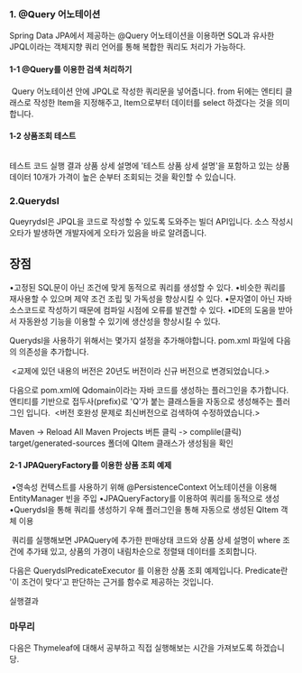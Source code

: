 <h3 id="1-query-어노테이션">1. @Query 어노테이션</h3>
<p>Spring Data JPA에서 제공하는 @Query 어노테이션을 이용하면 SQL과 유사한 JPQL이라는 객체지향 쿼리 언어를 통해 복합한 쿼리도 처리가 가능하다.</p>
<h4 id="1-1-query를-이용한-검색-처리하기">1-1 @Query를 이용한 검색 처리하기</h4>
<p><img alt="" src="https://velog.velcdn.com/images/hanyeon/post/7611a65e-c2f2-4f15-8489-a1475dcd268b/image.png" />
Query 어노테이션 안에 JPQL로 작성한 쿼리문을 넣어줍니다. from 뒤에는 엔티티 클래스로 작성한 Item을 지정해주고, Item으로부터 데이터를 select 하겠다는 것을 의미합니다.</p>
<h4 id="1-2-상품조회-테스트">1-2 상품조회 테스트</h4>
<p><img alt="" src="https://velog.velcdn.com/images/hanyeon/post/e5f71c7f-ab1b-4c73-b676-a90d6891dd18/image.png" /></p>
<p>테스트 코드 실행 결과 상품 상세 설명에 '테스트 상품 상세 설명'을 포함하고 있는 상품 데이터 10개가 가격이 높은 순부터 조회되는 것을 확인할 수 있습니다.
<img alt="" src="https://velog.velcdn.com/images/hanyeon/post/b481b104-a662-4026-bfa8-e4b35744e9c9/image.png" /></p>
<h3 id="2querydsl">2.Querydsl</h3>
<p>Queyrydsl은 JPQL을 코드로 작성할 수 있도록 도와주는 빌더 API입니다. 소스 작성시 오타가 발생하면 개발자에게 오타가 있음을 바로 알려줍니다.</p>
<h2 id="장점">장점</h2>
<p>•고정된 SQL문이 아닌 조건에 맞게 동적으로 쿼리를 생성할 수 있다.
•비슷한 쿼리를 재사용할 수 있으며 제약 조건 조립 및 가독성을 향상시킬 수 있다.
•문자열이 아닌 자바 소스코드로 작성하기 때문에 컴파일 시점에 오류를 발견할 수 있다.
•IDE의 도움을 받아서 자동완성 기능을 이용할 수 있기에 생산성을 향상시킬 수 있다.</p>
<p>Querydsl을 사용하기 위해서는 몇가지 설정을 추가해야합니다. pom.xml 파일에 다음의 의존성을 추가합니다.</p>
<p><img alt="" src="https://velog.velcdn.com/images/hanyeon/post/48b46954-8d86-4544-a7a1-d762b3754d4f/image.png" />
&lt;교제에 있던 내용의 버전은 20년도 버전이라 신규 버전으로 변경되었습니다.&gt;</p>
<p>다음으로 pom.xml에 Qdomain이라는 자바 코드를 생성하는 플러그인을 추가합니다. 엔티티를 기반으로 접두사(prefix)로 'Q'가 붙는 클래스들을 자동으로 생성해주는 플러그인 입니다.
<img alt="" src="https://velog.velcdn.com/images/hanyeon/post/8837ea5d-bd2a-4ab1-ae59-dd04cfe956b4/image.png" />
&lt;버전 호완성 문제로 최신버전으로 검색하여 수정하였습니다.&gt;</p>
<p>Maven -&gt; Reload All Maven Projects 버튼 클릭 -&gt; complile(클릭)
<img alt="" src="https://velog.velcdn.com/images/hanyeon/post/0db8a2ee-b7bf-40cc-a895-55732430d67a/image.png" />
target/generated-sources 폴더에 QItem 클래스가 생성됨을 확인</p>
<h4 id="2-1-jpaqueryfactory를-이용한-상품-조회-예제">2-1 JPAQueryFactory를 이용한 상품 조회 예제</h4>
<p><img alt="" src="https://velog.velcdn.com/images/hanyeon/post/ecbec962-929f-408d-a875-80b4db5eff37/image.png" />
•영속성 컨텍스트를 사용하기 위해 @PersistenceContext 어노테이션을 이용해 EntityManager 빈을 주입
•JPAQueryFactory를 이용하여 쿼리를 동적으로 생성
•Querydsl을 통해 쿼리를 생성하기 우해 플러그인을 통해 자동으로 생성된 QItem 객체 이용</p>
<p><img alt="" src="https://velog.velcdn.com/images/hanyeon/post/7a369d6c-54e2-4eec-8edb-1fecc72c0f5a/image.png" />
쿼리를 실행해보면 JPAQuery에 추가한 판매상태 코드와 상품 상세 설명이 where 조건에 추가돼 있고, 상품의 가경이 내림차순으로 정렬돼 데이터를 조회합니다.</p>
<p>다음은 QuerydslPredicateExecutor 를 이용한 상품 조회 예제입니다. Predicate란 '이 조건이 맞다'고 판단하는 근거를 함수로 제공하는 것입니다.
<img alt="" src="https://velog.velcdn.com/images/hanyeon/post/c7b907ab-20c2-4e7d-a2f3-a0fd493ecf1f/image.png" />
<img alt="" src="https://velog.velcdn.com/images/hanyeon/post/9866b1f0-4aa4-4a87-bddc-a9b2c6aeff86/image.png" /></p>
<p>실행결과
<img alt="" src="https://velog.velcdn.com/images/hanyeon/post/ab72a7cd-c2b0-464a-b4bc-13443a4b579c/image.png" /></p>
<h3 id="마무리">마무리</h3>
<p>다음은 Thymeleaf에 대해서 공부하고 직접 실행해보는 시간을 가져보도록 하겠습니당.</p>